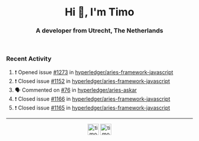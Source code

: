 <h1 align="center">Hi 👋, I'm Timo</h1>
<h3 align="center">A developer from Utrecht, The Netherlands</h3>
<br/>
<!-- https://github.com/rahuldkjain/github-profile-readme-generator --!>

<!--  <p align="left"><img src="https://github-readme-stats.vercel.app/api?username=timoglastra&show_icons=true&count_private=true&" alt="timoglastra" /></p> --!>

<!--
Github language stats
<p align="left"><img src="https://github-readme-stats.vercel.app/api/top-langs/?username=timoglastra&layout=compact" alt="timoglastra" /><p>
-->

<!-- Codestats language stats -->
<!-- <p align="left"><img src="https://codestats-readme.vercel.app/api/top-langs/?username=timoglastra&layout=compact&language_count=12" alt="timoglastra" /><p>    --!>
  
<h3>Recent Activity</h3>

<!--START_SECTION:activity-->
1. ❗️ Opened issue [#1273](https://github.com/hyperledger/aries-framework-javascript/issues/1273) in [hyperledger/aries-framework-javascript](https://github.com/hyperledger/aries-framework-javascript)
2. ❗️ Closed issue [#1152](https://github.com/hyperledger/aries-framework-javascript/issues/1152) in [hyperledger/aries-framework-javascript](https://github.com/hyperledger/aries-framework-javascript)
3. 🗣 Commented on [#76](https://github.com/hyperledger/aries-askar/issues/76) in [hyperledger/aries-askar](https://github.com/hyperledger/aries-askar)
4. ❗️ Closed issue [#1166](https://github.com/hyperledger/aries-framework-javascript/issues/1166) in [hyperledger/aries-framework-javascript](https://github.com/hyperledger/aries-framework-javascript)
5. ❗️ Closed issue [#1165](https://github.com/hyperledger/aries-framework-javascript/issues/1165) in [hyperledger/aries-framework-javascript](https://github.com/hyperledger/aries-framework-javascript)
<!--END_SECTION:activity-->

---

<p align="center">
<a href="https://twitter.com/timoglastra" target="blank"><img align="center" src="https://cdn.jsdelivr.net/npm/simple-icons@3.0.1/icons/twitter.svg" alt="timoglastra" height="30" width="30" /></a>
<a href="https://linkedin.com/in/timoglastra" target="blank"><img align="center" src="https://cdn.jsdelivr.net/npm/simple-icons@3.0.1/icons/linkedin.svg" alt="timoglastra" height="30" width="30" /></a>
</p>



